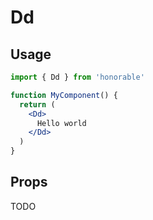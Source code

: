 # Dd

## Usage

```jsx
import { Dd } from 'honorable'

function MyComponent() {
  return (
    <Dd>
      Hello world
    </Dd>
  )
}
```

## Props

TODO
